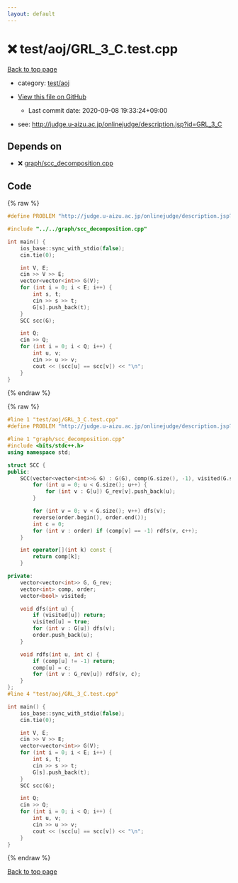 ```yaml
---
layout: default
---
```


<!-- mathjax config similar to math.stackexchange -->
<script type="text/javascript" async
  src="https://cdnjs.cloudflare.com/ajax/libs/mathjax/2.7.5/MathJax.js?config=TeX-MML-AM_CHTML">
</script>
<script type="text/x-mathjax-config">
  MathJax.Hub.Config({
    TeX: { equationNumbers: { autoNumber: "AMS" }},
    tex2jax: {
      inlineMath: [ ['$','$'] ],
      processEscapes: true
    },
    "HTML-CSS": { matchFontHeight: false },
    displayAlign: "left",
    displayIndent: "2em"
  });
</script>

<script type="text/javascript" src="https://cdnjs.cloudflare.com/ajax/libs/jquery/3.4.1/jquery.min.js"></script>
<script src="https://cdn.jsdelivr.net/npm/jquery-balloon-js@1.1.2/jquery.balloon.min.js" integrity="sha256-ZEYs9VrgAeNuPvs15E39OsyOJaIkXEEt10fzxJ20+2I=" crossorigin="anonymous"></script>
<script type="text/javascript" src="../../../assets/js/copy-button.js"></script>
<link rel="stylesheet" href="../../../assets/css/copy-button.css" />


# :x: test/aoj/GRL_3_C.test.cpp

<a href="../../../index.html">Back to top page</a>

* category: <a href="../../../index.html#0d0c91c0cca30af9c1c9faef0cf04aa9">test/aoj</a>
* <a href="{{ site.github.repository_url }}/blob/master/test/aoj/GRL_3_C.test.cpp">View this file on GitHub</a>
    - Last commit date: 2020-09-08 19:33:24+09:00


* see: <a href="http://judge.u-aizu.ac.jp/onlinejudge/description.jsp?id=GRL_3_C">http://judge.u-aizu.ac.jp/onlinejudge/description.jsp?id=GRL_3_C</a>


## Depends on

* :x: <a href="../../../library/graph/scc_decomposition.cpp.html">graph/scc_decomposition.cpp</a>


## Code

<a id="unbundled"></a>
{% raw %}
```cpp
#define PROBLEM "http://judge.u-aizu.ac.jp/onlinejudge/description.jsp?id=GRL_3_C"

#include "../../graph/scc_decomposition.cpp"

int main() {
    ios_base::sync_with_stdio(false);
    cin.tie(0);

    int V, E;
    cin >> V >> E;
    vector<vector<int>> G(V);
    for (int i = 0; i < E; i++) {
        int s, t;
        cin >> s >> t;
        G[s].push_back(t);
    }
    SCC scc(G);

    int Q;
    cin >> Q;
    for (int i = 0; i < Q; i++) {
        int u, v;
        cin >> u >> v;
        cout << (scc[u] == scc[v]) << "\n";
    }
}
```
{% endraw %}

<a id="bundled"></a>
{% raw %}
```cpp
#line 1 "test/aoj/GRL_3_C.test.cpp"
#define PROBLEM "http://judge.u-aizu.ac.jp/onlinejudge/description.jsp?id=GRL_3_C"

#line 1 "graph/scc_decomposition.cpp"
#include <bits/stdc++.h>
using namespace std;

struct SCC {
public:
    SCC(vector<vector<int>>& G) : G(G), comp(G.size(), -1), visited(G.size()), G_rev(G.size()) {
        for (int u = 0; u < G.size(); u++) {
            for (int v : G[u]) G_rev[v].push_back(u);
        }

        for (int v = 0; v < G.size(); v++) dfs(v);
        reverse(order.begin(), order.end());
        int c = 0;
        for (int v : order) if (comp[v] == -1) rdfs(v, c++);
    }

    int operator[](int k) const {
        return comp[k];
    }

private:
    vector<vector<int>> G, G_rev;
    vector<int> comp, order;
    vector<bool> visited;

    void dfs(int u) {
        if (visited[u]) return;
        visited[u] = true;
        for (int v : G[u]) dfs(v);
        order.push_back(u);
    }

    void rdfs(int u, int c) {
        if (comp[u] != -1) return;
        comp[u] = c;
        for (int v : G_rev[u]) rdfs(v, c);
    }
};
#line 4 "test/aoj/GRL_3_C.test.cpp"

int main() {
    ios_base::sync_with_stdio(false);
    cin.tie(0);

    int V, E;
    cin >> V >> E;
    vector<vector<int>> G(V);
    for (int i = 0; i < E; i++) {
        int s, t;
        cin >> s >> t;
        G[s].push_back(t);
    }
    SCC scc(G);

    int Q;
    cin >> Q;
    for (int i = 0; i < Q; i++) {
        int u, v;
        cin >> u >> v;
        cout << (scc[u] == scc[v]) << "\n";
    }
}

```
{% endraw %}

<a href="../../../index.html">Back to top page</a>

